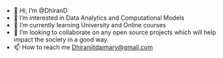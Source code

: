 - 👋 Hi, I’m @DhiranD
- 👀 I’m interested in Data Analytics and Computational Models
- 🌱 I’m currently learning University and Online courses
- 💞️ I’m looking to collaborate on any open source projects which will help impact the society in a good way.
- 📫 How to reach me Dhiranjitdaimary@gmail.com

<!---
DhiranD/DhiranD is a ✨ special ✨ repository because its `README.md` (this file) appears on your GitHub profile.
You can click the Preview link to take a look at your changes.
--->
